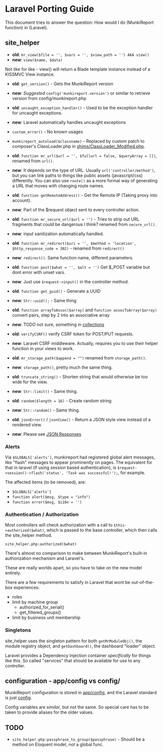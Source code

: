 # Laravel Porting Guide #

This document tries to answer the question: How would I do (MunkiReport function) in (Laravel).

## site_helper ##

* **old**: `mr_view($file = '', $vars = '', $view_path = '') AKA view()`
* **new**: `view($name, $data)`

Not like for like - view() will return a Blade template instance instead of a KISSMVC View instance.

* **old**: `get_version()` - Gets the MunkiReport version
* **new**: *Suggested* `config('munkireport.version')` or similar to retrieve version from config/munkireport.php

* **old**: `uncaught_exception_handler()` - Used to be the exception handler for uncaught exceptions.
* **new**: Laravel automatically handles uncaught exceptions

* `custom_error()` - No known usages

* `munkireport_autoload($classname)` - Replaced by custom patch to composer's ClassLoader.php in
  [shims/ClassLoader_Modified.php](../../shims/ClassLoader_Modified.php).

* **old**: `function mr_url($url = '', $fullurl = false, $queryArray = [])`, renamed from `url()`.
* **new**: It depends on the type of URL. Usually `url('controller/method')`, but you can link paths to
  things like public assets (javascript/css) differently. You can also use `route()` as a more formal
  way of generating a URL that moves with changing route names.

* **old**: `function getRemoteAddress()` - Get the Remote IP (Taking proxy into account).
* **new**: Part of the $request object sent to every controller action.

* **old**: `function mr_secure_url($url = '')` - Tries to strip out URL fragments that could be dangerous
  I think? renamed from `secure_url()`.
* **new**: input sanitization automatically handled.

* **old**: `function mr_redirect($uri = '', $method = 'location', $http_response_code = 302)` - renamed from
  `redirect()`
* **new**: `redirect()`. Same function name, different parameters.

* **old**: `function post($what = '', $alt = '')` Get $_POST variable but dont error with unset vars.
* **new**: Just use `$request->input()` in the controller method.

* **old**: `function get_guid()` - Generate a UUID
* **new**: `Str::uuid();` - Same thing

* **old**: `function arrayToAssoc($array)` and `function assocToArray($array)` convert pairs, step by 2 into an
  associative array
* **new**: TODO not sure, something in [collections](https://laravel.com/docs/7.x/collections)

* **old**: `verifyCSRF()` verify CSRF token for POST/PUT requests.
* **new**: Laravel CSRF middleware. Actually, requires you to use their helper function in your views to work.

* **old**: `mr_storage_path($append = "")` renamed from `storage_path()`.
* **new**: `storage_path()`, pretty much the same thing.

* **old**: `truncate_string()` - Shorten string that would otherwise be too wide for the view.
* **new**: `Str::limit()` - Same thing.

* **old**: `random($length = 16)` - Create random string
* **new**: `Str::random()` - Same thing.

* **old**: `jsonError()` / `jsonView()` - Return a JSON style view instead of a rendered view.
* **new**: Please see [JSON Responses](https://laravel.com/docs/7.x/responses#json-responses)


### Alerts ###

Via `$GLOBALS['alerts']`, munkireport had registered global alert messages, like "flash" messages to appear
prominently on pages. The equivalent for that in laravel (if using session based authentication), is
`$request->session()->flash('status', 'Task was successful!');`, for example.

The affected items (to be removed), are:

* `$GLOBALS['alerts']`
* `function alert($msg, $type = "info")`
* `function error($msg, $i18n = '')`

### Authentication / Authorization ###

Most controllers will check authorization with a call to `$this->authorized($what)`, which is passed to
the base controller, which then calls the site_helper method.

`site_helper.php:authorized($what)`

There's almost no comparison to make between MunkiReport's built-in authorization mechanism and Laravel's.

These are really worlds apart, so you have to take on the new model entirely.

There are a few requirements to satisfy in Laravel that wont be out-of-the-box experiences:

* roles
* limit by machine group
    * authorized_for_serial()
    * get_filtered_groups()
* limit by business unit membership

### Singletons ###

site_helper uses the singleton pattern for both `getMrModuleObj()`, the module registry object, and
`getDashboard()`, the dashboard "loader" object.

Laravel provides a Dependency Injection container *specifically* for things like this. So called "services"
that should be available for use to any controller.

## configuration - app/config vs config/ ##

MunkiReport configuration is stored in [app/config](../../app/config), and the Laravel standard is just
[config](../../config).

Config variables are *similar*, but not the same. So special care has to be taken to provide aliases for the
older values.


## TODO ##

* `site_helper.php:passphrase_to_group($passphrase)` - Should be a method on Eloquent model, not a global
  func.

